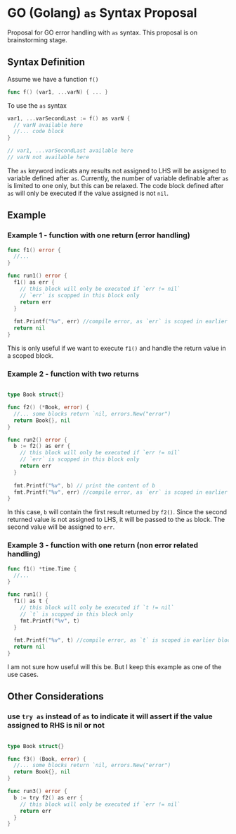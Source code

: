 # GO (Golang) `as` Syntax Proposal
Proposal for GO error handling with `as` syntax. This proposal is on brainstorming stage.

## Syntax Definition

Assume we have a function `f()`
```go
func f() (var1, ...varN) { ... }
```

To use the `as` syntax
```go
var1, ...varSecondLast := f() as varN {
  // varN available here
  //... code block
}

// var1, ...varSecondLast available here
// varN not available here
```

The `as` keyword indicats any results not assigned to LHS will be assigned to variable defined after `as`. Currently, the number of variable definable after `as` is limited to one only, but this can be relaxed. The code block defined after `as` will only be executed if the value assigned is not `nil`.

## Example

### Example 1 - function with one return (error handling)

```go
func f1() error {
  //...
}

func run1() error {
  f1() as err {
    // this block will only be executed if `err != nil`
    // `err` is scopped in this block only
    return err
  }
  
  fmt.Printf("%v", err) //compile error, as `err` is scoped in earlier block
  return nil
}
```

This is only useful if we want to execute `f1()` and handle the return value in a scoped block.

### Example 2 - function with two returns
```go

type Book struct{}

func f2() (*Book, error) {
  //... some blocks return `nil, errors.New("error")
  return Book{}, nil
}

func run2() error {
  b := f2() as err {
    // this block will only be executed if `err != nil`
    // `err` is scopped in this block only
    return err
  }
  
  fmt.Printf("%v", b) // print the content of b
  fmt.Printf("%v", err) //compile error, as `err` is scoped in earlier block
}
```

In this case, `b` will contain the first result returned by `f2()`. Since the second returned value is not assigned to LHS, it will be passed to the `as` block. The second value will be assigned to `err`.

### Example 3 - function with one return (non error related handling)

```go
func f1() *time.Time {
  //...
}

func run1() {
  f1() as t {
    // this block will only be executed if `t != nil`
    // `t` is scopped in this block only
    fmt.Printf("%v", t)
  }
  
  fmt.Printf("%v", t) //compile error, as `t` is scoped in earlier block
  return nil
}
```

I am not sure how useful will this be. But I keep this example as one of the use cases.

## Other Considerations

### use `try as` instead of `as` to indicate it will assert if the value assigned to RHS is nil or not
```go

type Book struct{}

func f3() (Book, error) {
  //... some blocks return `nil, errors.New("error")
  return Book{}, nil
}

func run3() error {
  b := try f2() as err {
    // this block will only be executed if `err != nil`
    return err
  }
}
```

